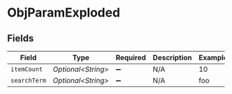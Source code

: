 # ObjParamExploded


## Fields

| Field               | Type                | Required            | Description         | Example             |
| ------------------- | ------------------- | ------------------- | ------------------- | ------------------- |
| `itemCount`         | *Optional\<String>* | :heavy_minus_sign:  | N/A                 | 10                  |
| `searchTerm`        | *Optional\<String>* | :heavy_minus_sign:  | N/A                 | foo                 |